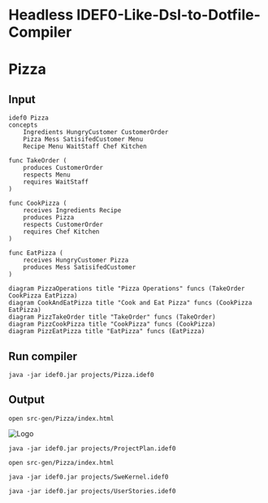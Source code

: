 # Headless IDEF0-Like-Dsl-to-Dotfile-Compiler

# Pizza

## Input

```
idef0 Pizza
concepts
	Ingredients HungryCustomer CustomerOrder
	Pizza Mess SatisifedCustomer Menu
	Recipe Menu WaitStaff Chef Kitchen

func TakeOrder (
	produces CustomerOrder
	respects Menu
	requires WaitStaff
)

func CookPizza (
	receives Ingredients Recipe
	produces Pizza
	respects CustomerOrder
	requires Chef Kitchen
)

func EatPizza (
	receives HungryCustomer Pizza
	produces Mess SatisifedCustomer
)

diagram PizzaOperations title "Pizza Operations" funcs (TakeOrder CookPizza EatPizza)
diagram CookAndEatPizza title "Cook and Eat Pizza" funcs (CookPizza EatPizza)
diagram PizzTakeOrder title "TakeOrder" funcs (TakeOrder)
diagram PizzCookPizza title "CookPizza" funcs (CookPizza)
diagram PizzEatPizza title "EatPizza" funcs (EatPizza)
```

## Run compiler

```
java -jar idef0.jar projects/Pizza.idef0
```

## Output

```
open src-gen/Pizza/index.html
```

![Logo](https://github.com/vorachet/IDEF0-Dsl-to-Dotfile-Compiler/raw/master/images/Pizza.png)

```
java -jar idef0.jar projects/ProjectPlan.idef0

open src-gen/Pizza/index.html
```

```
java -jar idef0.jar projects/SweKernel.idef0
```

```
java -jar idef0.jar projects/UserStories.idef0
```
